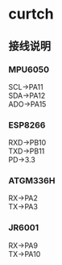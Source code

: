 # curtch
## 接线说明
### MPU6050
SCL->PA11<br>
SDA->PA12<br>
ADO->PA15<br>
### ESP8266
RXD->PB10<br>
TXD->PB11<br>
PD->3.3<br>
### ATGM336H
RX->PA2<br>
TX->PA3<br>
### JR6001
RX->PA9<br>
TX->PA10<br>

